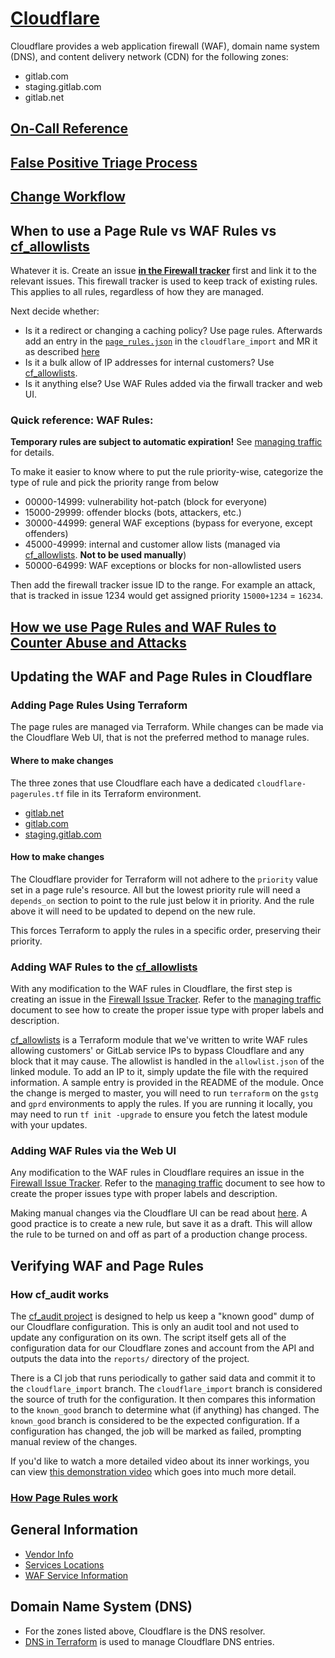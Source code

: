 # [Cloudflare](https://cloudflare.com)

Cloudflare provides a web application firewall (WAF), domain name system
(DNS), and content delivery network (CDN) for the following zones:

- gitlab.com
- staging.gitlab.com
- gitlab.net

## [On-Call Reference](oncall.md)

## [False Positive Triage Process](troubleshooting.md#false-positive-triage-process)

## [Change Workflow](https://gitlab.com/gitlab-com/gl-infra/infrastructure/-/issues/10993)

## When to use a Page Rule vs WAF Rules vs [cf_allowlists]

Whatever it is. Create an issue [**in the Firewall tracker**](https://gitlab.com/gitlab-com/gl-infra/cloudflare-firewall/-/issues) first and link it to the relevant issues. This firewall tracker is used to keep track of existing rules. This applies to all rules, regardless of how they are managed.

Next decide whether:
* Is it a redirect or changing a caching policy? Use page rules. Afterwards add an entry in the [`page_rules.json`](https://ops.gitlab.net/gitlab-com/gl-infra/cloudflare-audit-log/-/blob/cloudflare_import/page_rules.json) in the `cloudflare_import` and MR it as described [here](https://ops.gitlab.net/gitlab-com/gl-infra/cloudflare-audit-log#how-do-i-apply-a-cloudflare-change-then)
* Is it a bulk allow of IP addresses for internal customers? Use [cf_allowlists].
* Is it anything else? Use WAF Rules added via the firwall tracker and web UI.

### Quick reference: WAF Rules:

**Temporary rules are subject to automatic expiration!** See [managing traffic](managing-traffic.md) for details.

To make it easier to know where to put the rule priority-wise, categorize the type of rule and pick the priority range from below

- 00000-14999: vulnerability hot-patch (block for everyone)
- 15000-29999: offender blocks (bots, attackers, etc.)
- 30000-44999: general WAF exceptions (bypass for everyone, except offenders)
- 45000-49999: internal and customer allow lists  (managed via [cf_allowlists]. **Not to be used manually**)
- 50000-64999: WAF exceptions or blocks for non-allowlisted users

Then add the firewall tracker issue ID to the range. For example an attack, that is tracked in issue 1234 would get assigned priority `15000+1234` = `16234`.

[cf_allowlists]: https://ops.gitlab.net/gitlab-com/gl-infra/terraform-modules/cf_allowlists

## [How we use Page Rules and WAF Rules to Counter Abuse and Attacks](https://gitlab.com/gitlab-com/gl-infra/infrastructure/-/issues/10277)

## Updating the WAF and Page Rules in Cloudflare

### Adding Page Rules Using Terraform
The page rules are managed via Terraform. While changes can be made via the
Cloudflare Web UI, that is not the preferred method to manage rules.

#### Where to make changes
The three zones that use Cloudflare each have a dedicated
`cloudflare-pagerules.tf` file in its Terraform environment.

* [gitlab.net](https://ops.gitlab.net/gitlab-com/gitlab-com-infrastructure/-/blob/master/environments/ops/cloudflare-pagerules.tf)
* [gitlab.com](https://ops.gitlab.net/gitlab-com/gitlab-com-infrastructure/-/blob/master/environments/gprd/cloudflare-pagerules.tf)
* [staging.gitlab.com](https://ops.gitlab.net/gitlab-com/gitlab-com-infrastructure/-/blob/master/environments/gstg/cloudflare-pagerules.tf)

#### How to make changes
The Cloudflare provider for Terraform will not adhere to the `priority` value
set in a page rule's resource. All but the lowest priority rule will need a
`depends_on` section to point to the rule just below it in priority. And the
rule above it will need to be updated to depend on the new rule.

This forces Terraform to apply the rules in a specific order, preserving their
priority.

### Adding WAF Rules to the [cf_allowlists]

With any modification to the WAF rules in Cloudflare, the first step is
creating an issue in the [Firewall Issue Tracker](https://gitlab.com/gitlab-com/gl-infra/cloudflare-firewall).
Refer to the [managing traffic](managing-traffic.md) document to see how to
create the proper issue type with proper labels and description.

[cf_allowlists]
is a Terraform module that we've written to write WAF rules allowing customers'
or GitLab service IPs to bypass Cloudflare and any block that it may cause. The
allowlist is handled in the `allowlist.json` of the linked module. To add an IP
to it, simply update the file with the required information. A sample entry is
provided in the README of the module. Once the change is merged to master, you
will need to run `terraform` on the `gstg` and `gprd` environments to apply the
rules. If you are running it locally, you may need to run `tf init -upgrade` to
ensure you fetch the latest module with your updates.

### Adding WAF Rules via the Web UI

Any modification to the WAF rules in Cloudflare requires an issue in the
[Firewall Issue Tracker](https://gitlab.com/gitlab-com/gl-infra/cloudflare-firewall).
Refer to the [managing traffic](managing-traffic.md) document to see how to
create the proper issues type with proper labels and description.

Making manual changes via the Cloudflare UI can be read about [here](https://developers.cloudflare.com/firewall/cf-dashboard/create-edit-delete-rules/).
A good practice is to create a new rule, but save it as a draft. This will
allow the rule to be turned on and off as part of a production change process.

## Verifying WAF and Page Rules

### How cf_audit works

The [cf_audit project](https://ops.gitlab.net/gitlab-com/gl-infra/cloudflare-audit-log)
is designed to help us keep a "known good" dump of our Cloudflare configuration.
This is only an audit tool and not used to update any configuration on its own.
The script itself gets all of the configuration data for our Cloudflare zones
and account from the API and outputs the data into the `reports/` directory of
the project.

There is a CI job that runs periodically to gather said data and commit it to
the `cloudflare_import` branch. The `cloudflare_import` branch is considered
the source of truth for the configuration. It then compares this information to
the `known_good` branch to determine what (if anything) has changed. The
`known_good` branch is considered to be the expected configuration. If a
configuration has changed, the job will be marked as failed, prompting manual
review of the changes.

If you'd like to watch a more detailed video about its inner workings, you can
view [this demonstration video](https://youtu.be/vTKyf-PS7Lo) which goes into
much more detail.

### [How Page Rules work](https://gitlab.com/gitlab-com/gl-infra/infrastructure/-/issues/10989)

## General Information
* [Vendor Info](./vendor.md)
* [Services Locations](./services-locations.md)
* [WAF Service Information](../waf/README.md)

## Domain Name System (DNS)
* For the zones listed above, Cloudflare is the DNS resolver.
* [DNS in Terraform](https://ops.gitlab.net/gitlab-com/gitlab-com-infrastructure/-/tree/master/environments/dns) is used to manage Cloudflare DNS entries.


<!-- ## Summary -->

<!-- ## Architecture -->

<!-- ## Performance -->

<!-- ## Scalability -->

<!-- ## Availability -->

<!-- ## Durability -->

<!-- ## Security/Compliance -->

<!-- ## Monitoring/Alerting -->

<!-- ## Links to further Documentation -->
